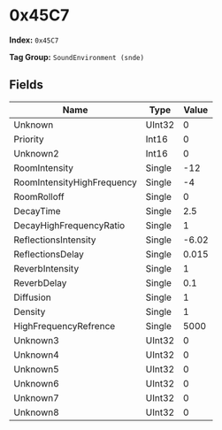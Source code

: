 # 0x45C7

**Index:** ```0x45C7```

**Tag Group:** ```SoundEnvironment (snde)```

## Fields

Name	| Type	| Value
---	|---	|---	|
Unknown	|UInt32	|0
Priority	|Int16	|0
Unknown2	|Int16	|0
RoomIntensity	|Single	|-12
RoomIntensityHighFrequency	|Single	|-4
RoomRolloff	|Single	|0
DecayTime	|Single	|2.5
DecayHighFrequencyRatio	|Single	|1
ReflectionsIntensity	|Single	|-6.02
ReflectionsDelay	|Single	|0.015
ReverbIntensity	|Single	|1
ReverbDelay	|Single	|0.1
Diffusion	|Single	|1
Density	|Single	|1
HighFrequencyRefrence	|Single	|5000
Unknown3	|UInt32	|0
Unknown4	|UInt32	|0
Unknown5	|UInt32	|0
Unknown6	|UInt32	|0
Unknown7	|UInt32	|0
Unknown8	|UInt32	|0


